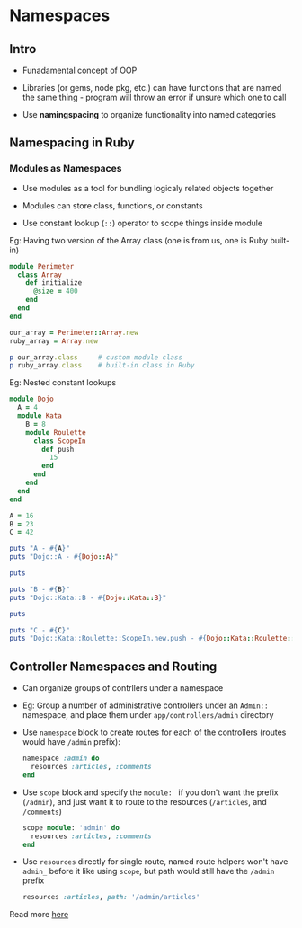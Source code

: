 # Namespaces

## Intro

* Funadamental concept of OOP

* Libraries (or gems, node pkg, etc.) can have functions that are named the same thing - program will throw an error if unsure which one to call

* Use **namingspacing** to organize functionality into named categories

## Namespacing in Ruby

### Modules as Namespaces

* Use modules as a tool for bundling logicaly related objects together

* Modules can store class, functions, or constants

* Use constant lookup (`::`) operator to scope things inside module

Eg: Having two version of the Array class (one is from us, one is Ruby built-in)

```rb
module Perimeter
  class Array
    def initialize
      @size = 400
    end
  end
end

our_array = Perimeter::Array.new
ruby_array = Array.new

p our_array.class     # custom module class
p ruby_array.class    # built-in class in Ruby
```

Eg: Nested constant lookups

```rb
module Dojo
  A = 4
  module Kata
  	B = 8
    module Roulette
      class ScopeIn
        def push
          15
        end
      end
    end
  end
end

A = 16
B = 23
C = 42

puts "A - #{A}"
puts "Dojo::A - #{Dojo::A}"

puts

puts "B - #{B}"
puts "Dojo::Kata::B - #{Dojo::Kata::B}"

puts

puts "C - #{C}"
puts "Dojo::Kata::Roulette::ScopeIn.new.push - #{Dojo::Kata::Roulette::ScopeIn.new.push}"
```

## Controller Namespaces and Routing

* Can organize groups of contrllers under a namespace

* Eg: Group a number of administrative controllers under an `Admin::` namespace, and place them under `app/controllers/admin` directory

* Use `namespace` block to create routes for each of the controllers (routes would have `/admin` prefix):
  ```rb
  namespace :admin do
    resources :articles, :comments
  end
  ```
* Use `scope` block and specify the `module: ` if you don't want the prefix (`/admin`), and just want it to route to the resources (`/articles`, and `/comments`)
  ```rb
  scope module: 'admin' do
    resources :articles, :comments
  end
  ```
* Use `resources` directly for single route, named route helpers won't have `admin_` before it like using `scope`, but path would still have the `/admin` prefix
  ```rb
  resources :articles, path: '/admin/articles'
  ```

Read more [here](https://guides.rubyonrails.org/routing.html#controller-namespaces-and-routing)